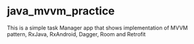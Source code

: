 # java_mvvm_practice

This is a simple task Manager app that shows implementation of MVVM pattern, RxJava, RxAndroid, Dagger, Room and Retrofit
